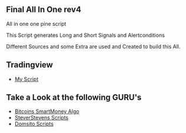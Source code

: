 ## Final All In One rev4

All in one one pine script

This Script generates Long and Short Signals and Alertconditions

Different Sources and some Extra are used and Created to build this All.

## Tradingview
- [My Script](https://www.tradingview.com/script/dcUt5p0v-Final-DS-S-R-EMA-SMA-ROC-PC-rev-4/)

## Take a Look at the following GURU's
- [Bitcoins SmartMoney Algo](https://www.tradingview.com/script/cJwsjYJs-SmartMoney-Algo/)
- [SteverStevens Scripts](https://www.tradingview.com/u/Steversteves/#published-scripts)
- [Domsito Scripts](https://www.tradingview.com/u/domsito/#published-scripts)
